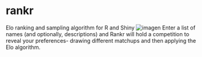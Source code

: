 # rankr
Elo ranking and sampling algorithm for R and Shiny
![imagen](https://github.com/matt-mohn/rankr/assets/89479699/bc770c2e-ce9f-4046-925c-40100a621f5e)
Enter a list of names (and optionally, descriptions) and Rankr will hold a competition to reveal your preferences- drawing different matchups and then applying the Elo algorithm.
